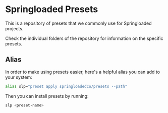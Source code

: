 # Springloaded Presets

This is a repository of presets that we commonly use for Springloaded projects.

Check the individual folders of the repository for information on the specific presets.

## Alias

In order to make using presets easier, here's a helpful alias you can add to your system:

```bash
alias slp="preset apply springloadedco/presets --path"
```

Then you can install presets by running:

```bash
slp <preset-name>
```
